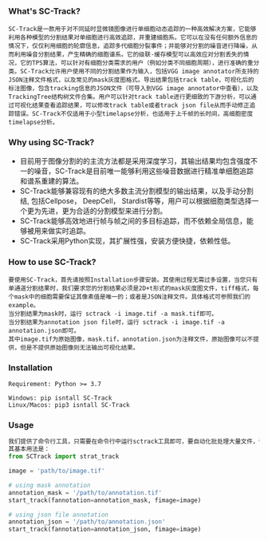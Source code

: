 

### What's  SC-Track?

```
SC-Track是一款用于对不同延时显微镜图像进行单细胞动态追踪的一种高效解决方案，它能够利用各种模型的分割结果对单细胞进行高效追踪，并重建细胞系。它可以在没有任何额外信息的情况下，仅仅利用细胞的轮廓信息，追踪多代细胞分裂事件；并能够对分割的噪音进行降噪，从而利用噪音分割结果，产生精确的细胞谱系。它的级联-缓存模型可以高效应对分割丢失的情况，它的TPS算法，可以针对有细胞分类需求的用户（例如分类不同细胞周期），进行准确的重分类。SC-Track允许用户使用不同的分割结果作为输入，包括VGG image annotator所支持的JSON注释文件格式，以及常见的mask灰度图格式。导出结果包括track table，可视化后的标注图像，包含tracking信息的JSON文件（可导入到VGG image annotator中查看），以及TrackingTree结构树文件合集。用户可以针对track table进行更细致的下游分析，可以通过可视化结果查看追踪结果，可以修改track table或者track json file从而手动修正追踪错误。SC-Track不仅适用于小型timelapse分析，也适用于上千帧的长时间，高细胞密度timelapse分析。
```



### Why using  SC-Track?

-   目前用于图像分割的的主流方法都是采用深度学习，其输出结果均包含强度不一的噪音，SC-Track是目前唯一能够利用这些噪音数据进行精准单细胞追踪和谱系重建的算法。
-   SC-Track能够兼容现有的绝大多数主流分割模型的输出结果，以及手动分割结, 包括Cellpose， DeepCell， Stardist等等，用户可以根据细胞类型选择一个更为先进，更为合适的分割模型来进行分割。
-   SC-Track能够高效地进行帧与帧之间的多目标追踪，而不依赖全局信息，能够被用来做实时追踪。
-   SC-Track采用Python实现，其扩展性强，安装方便快捷，依赖性低。



### How to use SC-Track?

```
要使用SC-Track，首先请按照Installation步骤安装。其使用过程无需过多设置，当您只有单通道分割结果时，我们要求您的分割结果必须是2D+t形式的mask灰度图文件，tiff格式，每个mask中的细胞需要保证其像素值是唯一的；或者是JSON注释文件。具体格式可参照我们的example。
当分割结果为mask时，运行 sctrack -i image.tif -a mask.tif即可。
当分割结果为annotation json file时，运行 sctrack -i image.tif -a annotation.json即可。
其中image.tif为原始图像，mask.tif，annotation.json为注释文件，原始图像可以不提供，但是不提供原始图像则无法输出可视化结果。
```



### Installation

```
Requirement: Python >= 3.7

Windows: pip isntall SC-Track
Linux/Macos: pip3 isntall SC-Track
```







### Usage

```python
我们提供了命令行工具，只需要在命令行中运行sctrack工具即可，要自动化批处理大量文件，请参阅我们的源码文档。
其基本用法是：
from SCTrack import strat_track

image = 'path/to/image.tif'

# using mask annotation
annotation_mask = '/path/to/annotation.tif'
start_track(fannotation=annotation_mask, fimage=image)

# using json file annotation
annotation_json = '/path/to/annotation.json'
start_track(fannotation=annotation_json, fimage=image)
```

